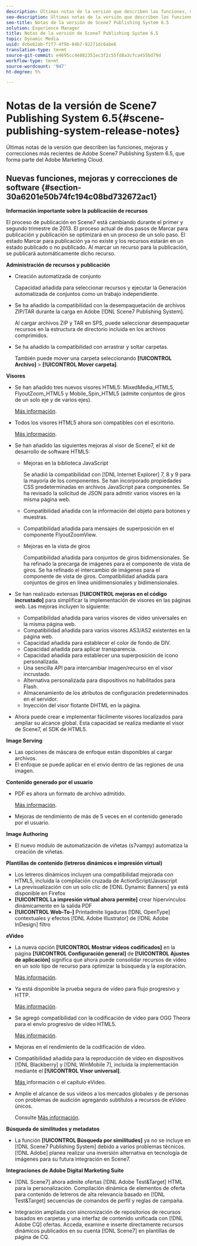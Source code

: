 ```yaml
---
description: Últimas notas de la versión que describen las funciones, mejoras y correcciones más recientes de Adobe Scene7 Publishing System 6.5, que forma parte del Adobe Marketing Cloud.
seo-description: Últimas notas de la versión que describen las funciones, mejoras y correcciones más recientes de Adobe Scene7 Publishing System 6.5, que forma parte del Adobe Marketing Cloud.
seo-title: Notas de la versión de Scene7 Publishing System 6.5
solution: Experience Manager
title: Notas de la versión de Scene7 Publishing System 6.5
topic: Dynamic Media
uuid: dcbe62ab-f1f7-4f9b-84b7-92271dc6abe6
translation-type: tm+mt
source-git-commit: e4695cc4e882351ec3f2c55fd8a3cfca455bd79d
workflow-type: tm+mt
source-wordcount: '947'
ht-degree: 5%

---
```



# Notas de la versión de Scene7 Publishing System 6.5{#scene-publishing-system-release-notes}

Últimas notas de la versión que describen las funciones, mejoras y correcciones más recientes de Adobe Scene7 Publishing System 6.5, que forma parte del Adobe Marketing Cloud.

## Nuevas funciones, mejoras y correcciones de software {#section-30a6201e50b74fc194c08bd732672ac1}

**Información importante sobre la publicación de recursos**

El proceso de publicación en Scene7 está cambiando durante el primer y segundo trimestre de 2013. El proceso actual de dos pasos de Marcar para publicación y publicación se optimizará en un proceso de un solo paso. El estado Marcar para publicación ya no existe y los recursos estarán en un estado publicado o no publicado. Al marcar un recurso para la publicación, se publicará automáticamente dicho recurso.

**Administración de recursos y publicación**

* Creación automatizada de conjunto

   Capacidad añadida para seleccionar recursos y ejecutar la Generación automatizada de conjuntos como un trabajo independiente.
* Se ha añadido la compatibilidad con la desempaquetación de archivos ZIP/TAR durante la carga en Adobe [!DNL Scene7 Publishing System].

   Al cargar archivos ZIP y TAR en SPS, puede seleccionar desempaquetar recursos en la estructura de directorio incluida en los archivos comprimidos.

* Se ha añadido la compatibilidad con arrastrar y soltar carpetas.

   También puede mover una carpeta seleccionando **[!UICONTROL Archivo]** > **[!UICONTROL Mover carpeta]**.

**Visores**

* Se han añadido tres nuevos visores HTML5: MixedMedia_HTML5, FlyoutZoom_HTML5 y Mobile_Spin_HTML5 (admite conjuntos de giros de un solo eje y de varios ejes).

   [Más información](http://help.adobe.com/en_US/scene7/using/WS6E593DEA-7D81-4cd6-84B0-85E8BB274176.html#WS1c46793299cf21d77e926d1613177f0a020-8000.html).
* Todos los visores HTML5 ahora son compatibles con el escritorio.

   [Más información](http://help.adobe.com/en_US/scene7/using/WS6E593DEA-7D81-4cd6-84B0-85E8BB274176.html#WS1c46793299cf21d77e926d1613177f0a020-8000.html).
* Se han añadido las siguientes mejoras al visor de Scene7, el kit de desarrollo de software HTML5:

   * Mejoras en la biblioteca JavaScript

      Se añadió la compatibilidad con [!DNL Internet Explorer] 7, 8 y 9 para la mayoría de los componentes. Se han incorporado propiedades CSS predeterminadas en archivos JavaScript para componentes. Se ha revisado la solicitud de JSON para admitir varios visores en la misma página web.
   * Compatibilidad añadida con la información del objeto para botones y muestras.
   * Compatibilidad añadida para mensajes de superposición en el componente FlyoutZoomView.
   * Mejoras en la vista de giros

      Compatibilidad añadida para conjuntos de giros bidimensionales. Se ha refinado la precarga de imágenes para el componente de vista de giros. Se ha refinado el intercambio de imágenes para el componente de vista de giros. Compatibilidad añadida para conjuntos de giros en línea unidimensionales y bidimensionales.

* Se han realizado extensas **[!UICONTROL mejoras en el código incrustado]** para simplificar la implementación de visores en las páginas web. Las mejoras incluyen lo siguiente:

   * Compatibilidad añadida para varios visores de vídeo universales en la misma página web.
   * Compatibilidad añadida para varios visores AS3/AS2 existentes en la página web.
   * Capacidad añadida para establecer el color de fondo de DIV.
   * Capacidad añadida para aplicar transparencia.
   * Capacidad añadida para establecer una superposición de icono personalizada.
   * Una sencilla API para intercambiar imagen/recurso en el visor incrustado.
   * Alternativa personalizada para dispositivos no habilitados para Flash.
   * Almacenamiento de los atributos de configuración predeterminados en el servidor.
   * Inyección del visor flotante DHTML en la página.

* Ahora puede crear e implementar fácilmente visores localizados para ampliar su alcance global. Esta capacidad se realiza mediante el visor de Scene7, el SDK de HTML5.

**Image Serving**

* Las opciones de máscara de enfoque están disponibles al cargar archivos.
* El enfoque se puede aplicar en el envío dentro de las regiones de una imagen.

**Contenido generado por el usuario**

* PDF es ahora un formato de archivo admitido.

   [Más información](http://help.adobe.com/en_US/scene7/using/WSe8b0455615e2dc47-2df907a712f31201b35-8000.html).
* Mejoras de rendimiento de más de 5 veces en el contenido generado por el usuario.

**Image Authoring**

* El nuevo módulo de automatización de viñetas (s7vampy) automatiza la creación de viñetas.

**Plantillas de contenido (letreros dinámicos e impresión virtual)**

* Los letreros dinámicos incluyen una compatibilidad mejorada con HTML5, incluida la compilación cruzada de ActionScript/Javascript
* La previsualización con un solo clic de [!DNL Dynamic Banners] ya está disponible en Firefox
* **[!UICONTROL La impresión virtual ahora permite]** crear hipervínculos dinámicamente en la salida PDF
* **[!UICONTROL Web-To-]** Printadmite ligaduras  [!DNL OpenType] contextuales y efectos  [!DNL Adobe Illustrator] de  [!DNL Adobe InDesign] filtro

**eVideo**

* La nueva opción **[!UICONTROL Mostrar vídeos codificados]** en la página **[!UICONTROL Configuración general]** de **[!UICONTROL Ajustes de aplicación]** significa que ahora puede consolidar recursos de vídeo en un solo tipo de recurso para optimizar la búsqueda y la exploración.

   [Más información](http://help.adobe.com/en_US/scene7/using/WSCCBA9D3A-06A3-4f29-AF6B-36CBB2A655F1.html).

* Ya está disponible la prueba segura de vídeo para flujo progresivo y HTTP.

   [Más información](http://help.adobe.com/en_US/scene7/using/WSd968ca97bf01df72-5efde3a123268dd80f5-8000.html).
* Se agregó compatibilidad con la codificación de vídeo para OGG Theora para el envío progresivo de vídeo HTML5.

   [Más información](http://help.adobe.com/en_US/scene7/using/WSE86ACF2B-BD50-4c48-A1D7-9CD4405B62D0.html#WS1c46793299cf21d7-39fae9c1131ba8968f7-7fff.html).
* Mejoras en el rendimiento de la codificación de vídeo.
* Compatibilidad añadida para la reproducción de vídeo en dispositivos [!DNL Blackberry] y [!DNL WinMobile 7], incluida la implementación mediante el **[!UICONTROL Visor universal]**.

   [Más ](http://help.adobe.com/en_US/scene7/using/WS6E593DEA-7D81-4cd6-84B0-85E8BB274176.html#WS1c46793299cf21d77e926d1613177f0a020-8000.html) información o el capítulo [ ](http://help.adobe.com/en_US/scene7/using/WS53492AE1-6029-45d8-BF80-F4B5CF33EB08.html)eVideo.

* Amplíe el alcance de sus vídeos a los mercados globales y de personas con problemas de audición agregando subtítulos a recursos de eVideo únicos.

   Consulte [Más información](http://help.adobe.com/en_US/scene7/using/WS98ca2e6790647c06-6f6f53e137b959f094-8000.html).

**Búsqueda de similitudes y metadatos**

* La función **[!UICONTROL Búsqueda por similitudes]** ya no se incluye en [!DNL Scene7 Publishing System] debido a varios problemas técnicos. [!DNL Adobe] planea realizar una inversión alternativa en tecnología de imágenes para su futura integración en Scene7.

**Integraciones de Adobe Digital Marketing Suite**

* [!DNL Scene7] ahora admite ofertas  [!DNL Adobe Test&Target] HTML para la personalización. Compilación dinámica de elementos de oferta para contenido de letreros de alta relevancia basado en [!DNL Test&Target] secuencias de comandos de perfil y reglas de campaña.

* Integración ampliada con sincronización de repositorios de recursos basados en carpetas y una interfaz de contenido unificada con [!DNL Adobe CQ] ofertas. Acceda, examine e inserte directamente recursos dinámicos publicados en su cuenta [!DNL Scene7] en plantillas de página de CQ.

